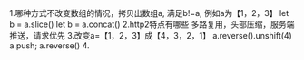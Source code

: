 1.哪种方式不改变数组的情况，拷贝出数组a, 满足b!=a, 例如a为【1，2，3】
let b = a.slice()
let b = a.concat()
2.http2特点有哪些
多路复用，头部压缩，服务端推送，请求优先
3.改变a=【1，2，3】成【4，3，2，1】
a.reverse().unshift(4)
a.push; a.reverse()
4.
